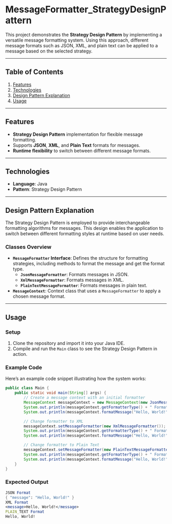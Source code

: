# MessageFormatter_StrategyDesignPattern

This project demonstrates the **Strategy Design Pattern** by implementing a versatile message formatting system. Using this approach, different message formats such as JSON, XML, and plain text can be applied to a message based on the selected strategy.

---

## Table of Contents

1. [Features](#features)
2. [Technologies](#technologies)
3. [Design Pattern Explanation](#design-pattern-explanation)
4. [Usage](#usage)

---

## Features

- **Strategy Design Pattern** implementation for flexible message formatting.
- Supports **JSON**, **XML**, and **Plain Text** formats for messages.
- **Runtime flexibility** to switch between different message formats.

---

## Technologies

- **Language**: Java
- **Pattern**: Strategy Design Pattern

---

## Design Pattern Explanation

The Strategy Design Pattern is employed to provide interchangeable formatting algorithms for messages. This design enables the application to switch between different formatting styles at runtime based on user needs.

### Classes Overview

- **`MessageFormatter` Interface**: Defines the structure for formatting strategies, including methods to format the message and get the format type.
    - **`JsonMessageFormatter`**: Formats messages in JSON.
    - **`XmlMessageFormatter`**: Formats messages in XML.
    - **`PlainTextMessageFormatter`**: Formats messages in plain text.
- **`MessageContext`**: Context class that uses a `MessageFormatter` to apply a chosen message format.

---

## Usage

### Setup

1. Clone the repository and import it into your Java IDE.
2. Compile and run the `Main` class to see the Strategy Design Pattern in action.

### Example Code

Here’s an example code snippet illustrating how the system works:

```java
public class Main {
    public static void main(String[] args) {
        // Create a message context with an initial formatter
        MessageContext messageContext = new MessageContext(new JsonMessageFormatter());
        System.out.println(messageContext.getFormatterType() + " Format ");
        System.out.println(messageContext.formatMessage("Hello, World!"));

        // Change formatter to XML
        messageContext.setMessageFormatter(new XmlMessageFormatter());
        System.out.println(messageContext.getFormatterType() + " Format ");
        System.out.println(messageContext.formatMessage("Hello, World!"));

        // Change formatter to Plain Text
        messageContext.setMessageFormatter(new PlainTextMessageFormatter());
        System.out.println(messageContext.getFormatterType() + " Format ");
        System.out.println(messageContext.formatMessage("Hello, World!"));
    }
}
```

### Expected Output

``` mathematica
JSON Format
{ "message": "Hello, World!" }
XML Format
<message>Hello, World!</message>
PLAIN_TEXT Format
Hello, World!
```
